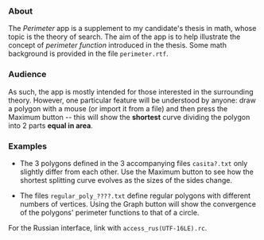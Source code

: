 ### About

The *Perimeter* app is a supplement to my candidate's thesis in math, whose topic is the theory of search. The aim of the app is to help illustrate the concept of *perimeter function* introduced in the thesis. Some math background is provided in the file `perimeter.rtf`.

### Audience

As such, the app is mostly intended for those interested in the surrounding theory. However, one particular feature will be understood by anyone: draw a polygon with a mouse (or import it from a file) and then press the Maximum button -- this will show the **shortest** curve dividing the polygon into 2 parts **equal in area**.

### Examples

* The 3 polygons defined in the 3 accompanying files `casita?.txt` only slightly differ from each other. Use the Maximum button to see how the shortest splitting curve evolves as the sizes of the sides change.

* The files `regular_poly_????.txt` define regular polygons with different numbers of vertices. Using the Graph button will show the convergence of the polygons' perimeter functions to that of a circle.

For the Russian interface, link with `access_rus(UTF-16LE).rc`.

